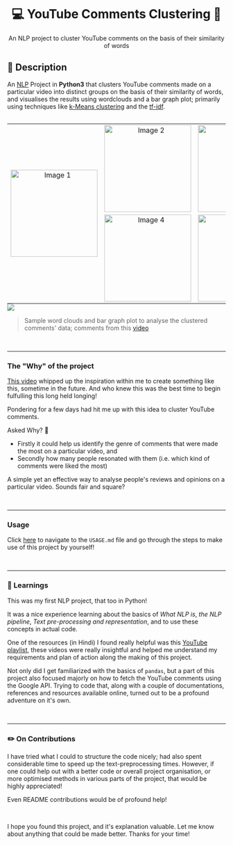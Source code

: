 <h1 align="center"> 💻 YouTube Comments Clustering 👾 </h1>
<p align="center"> An NLP project to cluster YouTube comments on the basis of their similarity of words </p>

## 📜 Description

An [NLP](https://en.wikipedia.org/wiki/Natural_language_processing) Project in **Python3** that clusters YouTube comments made on a particular video into distinct groups on the basis of their similarity of words, and visualises the results using wordclouds and a bar graph plot; primarily using techniques like [k-Means clustering](https://en.wikipedia.org/wiki/K-means_clustering) and the [tf-idf](https://en.wikipedia.org/wiki/Tf%E2%80%93idf).


<br>

<div style="text-align: center;">
  <table style="margin: auto;">
    <tr>
      <td rowspan="2" align="center">
        <img src="https://github.com/user-attachments/assets/ac38ccf4-2c3c-4286-b539-84cd77375631" alt="Image 1" width="200">
      </td>
      <td align="center">
        <img src="https://github.com/user-attachments/assets/8b7dcfc9-4453-4cc8-a8d8-a36810571880" alt="Image 2" width="200">
      </td>
      <td align="center">
        <img src="https://github.com/user-attachments/assets/32b82f05-04a9-4d9a-ba97-500a786745fd" alt="Image 3" width="200">
      </td>
    </tr>
    <tr>
      <td align="center">
        <img src="https://github.com/user-attachments/assets/6544df17-e8c1-4065-ac48-6e10015b4fed" alt="Image 4" width="200">
      </td>
      <td align="center">
        <img src="https://github.com/user-attachments/assets/56a9a539-fbcb-40b1-b36e-9e8e210c449b" alt="Image 5" width="200">
      </td>
    </tr>
  </table>
</div>


<img src="https://github.com/user-attachments/assets/270b7a07-fd22-4209-a4b3-5ee40ce86266">


> Sample word clouds and bar graph plot to analyse the clustered comments' data; comments from this [video](https://youtu.be/IUTGFQpKaPU?si=pTZMHHYwLmggecWe)

<br>
<hr>

### The "Why" of the project
[This video](https://youtu.be/a-AqvPtjjts?si=jhjXuKKShjwqg_gb) whipped up the inspiration within me to create something like this, sometime in the future. And who knew this was the best time to begin fulfulling this long held longing!

Pondering for a few days had hit me up with this idea to cluster YouTube comments. 

Asked Why? :thinking:
- Firstly it could help us identify the genre of comments that were made the most on a particular video, and
- Secondly how many people resonated with them (i.e. which kind of comments were liked the most)

A simple yet an effective way to analyse people's reviews and opinions on a particular video. 
Sounds fair and square?

<br>
<hr>

### Usage
Click [here](https://github.com/TERNION-1121/YT-Comments-Clustering/blob/main/USAGE.md) to navigate to the `USAGE.md` file and go through the steps to make use of this project by yourself!


<br>
<hr>

### 🎯 Learnings
This was my first NLP project, that too in Python! 

It was a nice experience learning about the basics of _What NLP is_, _the NLP pipeline_, _Text pre-processing and representation_, and to use these concepts in actual code.

One of the resources (in Hindi) I found really helpful was this [YouTube playlist](https://youtube.com/playlist?list=PLKnIA16_RmvZo7fp5kkIth6nRTeQQsjfX&si=a96yQTCTpoyOLMWO), these videos were really insightful and helped me understand my requirements and plan of action along the making of this project.

Not only did I get familiarized with the basics of `pandas`, but a part of this project also focused majorly on how to fetch the YouTube comments using the Google API. Trying to code that, along with a couple of documentations, references and resources available online, turned out to be a profound adventure on it's own.

<br>
<hr>

### ✏️ On Contributions
I have tried what I could to structure the code nicely; had also spent considerable time to speed up the text-preprocessing times. However, if one could help out with a better code or overall project organisation, or more optimised methods in various parts of the project, that would be highly appreciated!

Even README contributions would be of profound help!

<br>

I hope you found this project, and it's explanation valuable. Let me know about anything that could be made better. 
Thanks for your time!
